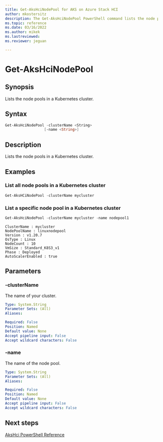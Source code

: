 ```yaml
---
title: Get-AksHciNodePool for AKS on Azure Stack HCI
author: mkostersitz
description: The Get-AksHciNodePool PowerShell command lists the node pools in a Kubernetes cluster.
ms.topic: reference
ms.date: 03/16/2022
ms.author: mikek 
ms.lastreviewed: 
ms.reviewer: jeguan

---
```


# Get-AksHciNodePool

## Synopsis
Lists the node pools in a Kubernetes cluster.

## Syntax

```powershell
Get-AksHciNodePool -clusterName <String>
                  [-name <String>]
```

## Description
Lists the node pools in a Kubernetes cluster.

## Examples

### List all node pools in a Kubernetes cluster
```powershell
Get-AksHCiNodePool -clusterName mycluster
```

### List a specific node pool in a Kubernetes cluster
```powershell
Get-AksHciNodePool -clusterName mycluster -name nodepool1
```

```output
ClusterName : mycluster
NodePoolName : linuxnodepool
Version : v1.20.7
OsType : Linux
NodeCount : 10
VmSize : Standard_K8S3_v1
Phase : Deployed
AutoScalerEnabled : true
```


## Parameters

### -clusterName
The name of your cluster.

```yaml
Type: System.String
Parameter Sets: (All)
Aliases:

Required: False
Position: Named
Default value: None
Accept pipeline input: False
Accept wildcard characters: False
```

### -name
The name of the node pool.

```yaml
Type: System.String
Parameter Sets: (All)
Aliases:

Required: False
Position: Named
Default value: None
Accept pipeline input: False
Accept wildcard characters: False
```
## Next steps

[AksHci PowerShell Reference](index.md)